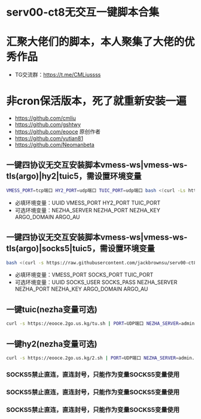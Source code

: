 # serv00-ct8无交互一键脚本合集
# 汇聚大佬们的脚本，本人聚集了大佬的优秀作品
- TG交流群：https://t.me/CMLiussss
# 非cron保活版本，死了就重新安装一遍
- https://github.com/cmliu
- https://github.com/gshtwy
- https://github.com/eooce 原创作者
- https://github.com/yutian81
- https://github.com/Neomanbeta
## 一键四协议无交互安装脚本vmess-ws|vmess-ws-tls(argo)|hy2|tuic5，需设置环境变量 
```bash
VMESS_PORT=tcp端口 HY2_PORT=udp端口 TUIC_PORT=udp端口 bash <(curl -Ls https://raw.githubusercontent.com/eooce/sing-box/main/sb_00.sh)
```
- 必填环境变量：UUID VMESS_PORT HY2_PORT TUIC_PORT
- 可选环境变量：NEZHA_SERVER NEZHA_PORT NEZHA_KEY ARGO_DOMAIN ARGO_AU





## 一键四协议无交互安装脚本vmess-ws|vmess-ws-tls(argo)|socks5|tuic5，需设置环境变量 
```bash
bash <(curl -s https://raw.githubusercontent.com/jackbrownsu/serv00-ct8-No-interactive-script/main/sb_00_4in1.sh)
```
- 必填环境变量：VMESS_PORT SOCKS_PORT TUIC_PORT
- 可选环境变量：UUID SOCKS_USER SOCKS_PASS NEZHA_SERVER NEZHA_PORT NEZHA_KEY ARGO_DOMAIN ARGO_AU

## 一键tuic(nezha变量可选)
```bash
curl -s https://eooce.2go.us.kg/tu.sh | PORT=UDP端口 NEZHA_SERVER=admin.cn NEZHA_PORT=5555 NEZHA_KEY=abc123 bash
```
## 一键hy2(nezha变量可选)
```bash
curl -s https://eooce.2go.us.kg/2.sh | PORT=UDP端口 NEZHA_SERVER=admin.cn NEZHA_PORT=5555 NEZHA_KEY=abc123 bash
```
### SOCKS5禁止直连，直连封号，只能作为变量SOCKS5变量使用
### SOCKS5禁止直连，直连封号，只能作为变量SOCKS5变量使用
### SOCKS5禁止直连，直连封号，只能作为变量SOCKS5变量使用


